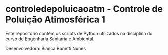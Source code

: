 # controledepoluicaoatm - Controle de Poluição Atimosférica 1

Este repositório contém os scripts de Python utilizados na disciplina do curso de Engenharia Sanitária e Ambiental.

Desenvolvedora: Bianca Bonetti Nunes
	